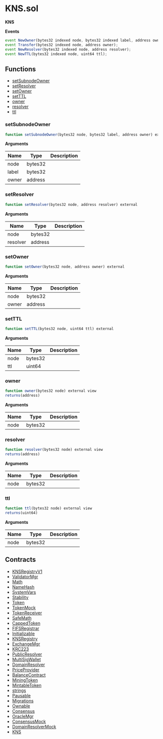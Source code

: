 ﻿# KNS.sol

**KNS**

**Events**

```js
event NewOwner(bytes32 indexed node, bytes32 indexed label, address owner);
event Transfer(bytes32 indexed node, address owner);
event NewResolver(bytes32 indexed node, address resolver);
event NewTTL(bytes32 indexed node, uint64 ttl);
```

## Functions

- [setSubnodeOwner](#setsubnodeowner)
- [setResolver](#setresolver)
- [setOwner](#setowner)
- [setTTL](#setttl)
- [owner](#owner)
- [resolver](#resolver)
- [ttl](#ttl)

### setSubnodeOwner

```js
function setSubnodeOwner(bytes32 node, bytes32 label, address owner) external
```

**Arguments**

| Name        | Type           | Description  |
| ------------- |------------- | -----|
| node | bytes32 |  | 
| label | bytes32 |  | 
| owner | address |  | 

### setResolver

```js
function setResolver(bytes32 node, address resolver) external
```

**Arguments**

| Name        | Type           | Description  |
| ------------- |------------- | -----|
| node | bytes32 |  | 
| resolver | address |  | 

### setOwner

```js
function setOwner(bytes32 node, address owner) external
```

**Arguments**

| Name        | Type           | Description  |
| ------------- |------------- | -----|
| node | bytes32 |  | 
| owner | address |  | 

### setTTL

```js
function setTTL(bytes32 node, uint64 ttl) external
```

**Arguments**

| Name        | Type           | Description  |
| ------------- |------------- | -----|
| node | bytes32 |  | 
| ttl | uint64 |  | 

### owner

```js
function owner(bytes32 node) external view
returns(address)
```

**Arguments**

| Name        | Type           | Description  |
| ------------- |------------- | -----|
| node | bytes32 |  | 

### resolver

```js
function resolver(bytes32 node) external view
returns(address)
```

**Arguments**

| Name        | Type           | Description  |
| ------------- |------------- | -----|
| node | bytes32 |  | 

### ttl

```js
function ttl(bytes32 node) external view
returns(uint64)
```

**Arguments**

| Name        | Type           | Description  |
| ------------- |------------- | -----|
| node | bytes32 |  | 

## Contracts

- [KNSRegistryV1](KNSRegistryV1.md)
- [ValidatorMgr](ValidatorMgr.md)
- [Math](Math.md)
- [NameHash](NameHash.md)
- [SystemVars](SystemVars.md)
- [Stability](Stability.md)
- [Token](Token.md)
- [TokenMock](TokenMock.md)
- [TokenReceiver](TokenReceiver.md)
- [SafeMath](SafeMath.md)
- [CappedToken](CappedToken.md)
- [FIFSRegistrar](FIFSRegistrar.md)
- [Initializable](Initializable.md)
- [KNSRegistry](KNSRegistry.md)
- [ExchangeMgr](ExchangeMgr.md)
- [KRC223](KRC223.md)
- [PublicResolver](PublicResolver.md)
- [MultiSigWallet](MultiSigWallet.md)
- [DomainResolver](DomainResolver.md)
- [PriceProvider](PriceProvider.md)
- [BalanceContract](BalanceContract.md)
- [MiningToken](MiningToken.md)
- [MintableToken](MintableToken.md)
- [strings](strings.md)
- [Pausable](Pausable.md)
- [Migrations](Migrations.md)
- [Ownable](Ownable.md)
- [Consensus](Consensus.md)
- [OracleMgr](OracleMgr.md)
- [ConsensusMock](ConsensusMock.md)
- [DomainResolverMock](DomainResolverMock.md)
- [KNS](KNS.md)
